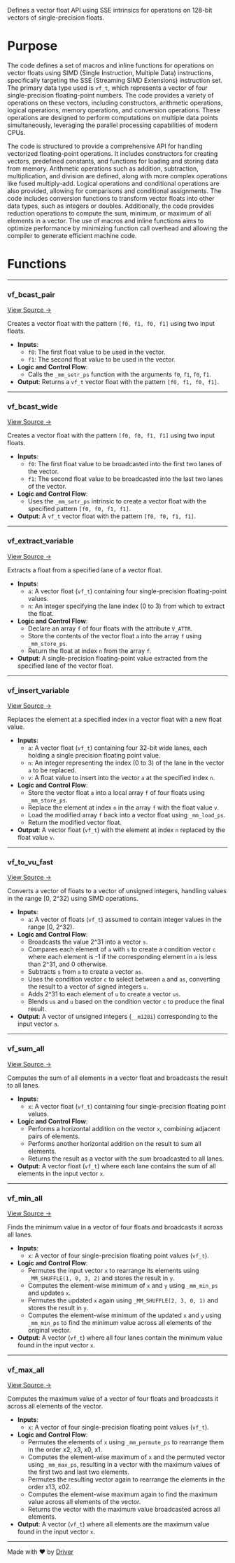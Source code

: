 <!--------------------------------------------------------------------------------->
<!-- IMPORTANT: This file is auto-generated by Driver (https://driver.ai). -------->
<!-- Manual edits may be overwritten on future commits. --------------------------->
<!--------------------------------------------------------------------------------->

Defines a vector float API using SSE intrinsics for operations on 128-bit vectors of single-precision floats.

# Purpose
The code defines a set of macros and inline functions for operations on vector floats using SIMD (Single Instruction, Multiple Data) instructions, specifically targeting the SSE (Streaming SIMD Extensions) instruction set. The primary data type used is `vf_t`, which represents a vector of four single-precision floating-point numbers. The code provides a variety of operations on these vectors, including constructors, arithmetic operations, logical operations, memory operations, and conversion operations. These operations are designed to perform computations on multiple data points simultaneously, leveraging the parallel processing capabilities of modern CPUs.

The code is structured to provide a comprehensive API for handling vectorized floating-point operations. It includes constructors for creating vectors, predefined constants, and functions for loading and storing data from memory. Arithmetic operations such as addition, subtraction, multiplication, and division are defined, along with more complex operations like fused multiply-add. Logical operations and conditional operations are also provided, allowing for comparisons and conditional assignments. The code includes conversion functions to transform vector floats into other data types, such as integers or doubles. Additionally, the code provides reduction operations to compute the sum, minimum, or maximum of all elements in a vector. The use of macros and inline functions aims to optimize performance by minimizing function call overhead and allowing the compiler to generate efficient machine code.
# Functions

---
### vf\_bcast\_pair<!-- {{#callable:vf_bcast_pair}} -->
[View Source →](<../../../../../src/util/simd/fd_sse_vf.h#L37>)

Creates a vector float with the pattern `[f0, f1, f0, f1]` using two input floats.
- **Inputs**:
    - `f0`: The first float value to be used in the vector.
    - `f1`: The second float value to be used in the vector.
- **Logic and Control Flow**:
    - Calls the `_mm_setr_ps` function with the arguments `f0`, `f1`, `f0`, `f1`.
- **Output**: Returns a `vf_t` vector float with the pattern `[f0, f1, f0, f1]`.


---
### vf\_bcast\_wide<!-- {{#callable:vf_bcast_wide}} -->
[View Source →](<../../../../../src/util/simd/fd_sse_vf.h#L42>)

Creates a vector float with the pattern `[f0, f0, f1, f1]` using two input floats.
- **Inputs**:
    - `f0`: The first float value to be broadcasted into the first two lanes of the vector.
    - `f1`: The second float value to be broadcasted into the last two lanes of the vector.
- **Logic and Control Flow**:
    - Uses the `_mm_setr_ps` intrinsic to create a vector float with the specified pattern `[f0, f0, f1, f1]`.
- **Output**: A `vf_t` vector float with the pattern `[f0, f0, f1, f1]`.


---
### vf\_extract\_variable<!-- {{#callable:vf_extract_variable}} -->
[View Source →](<../../../../../src/util/simd/fd_sse_vf.h#L98>)

Extracts a float from a specified lane of a vector float.
- **Inputs**:
    - ``a``: A vector float (`vf_t`) containing four single-precision floating-point values.
    - ``n``: An integer specifying the lane index (0 to 3) from which to extract the float.
- **Logic and Control Flow**:
    - Declare an array `f` of four floats with the attribute `V_ATTR`.
    - Store the contents of the vector float `a` into the array `f` using `_mm_store_ps`.
    - Return the float at index `n` from the array `f`.
- **Output**: A single-precision floating-point value extracted from the specified lane of the vector float.


---
### vf\_insert\_variable<!-- {{#callable:vf_insert_variable}} -->
[View Source →](<../../../../../src/util/simd/fd_sse_vf.h#L105>)

Replaces the element at a specified index in a vector float with a new float value.
- **Inputs**:
    - ``a``: A vector float (`vf_t`) containing four 32-bit wide lanes, each holding a single precision floating point value.
    - ``n``: An integer representing the index (0 to 3) of the lane in the vector `a` to be replaced.
    - ``v``: A float value to insert into the vector `a` at the specified index `n`.
- **Logic and Control Flow**:
    - Store the vector float `a` into a local array `f` of four floats using `_mm_store_ps`.
    - Replace the element at index `n` in the array `f` with the float value `v`.
    - Load the modified array `f` back into a vector float using `_mm_load_ps`.
    - Return the modified vector float.
- **Output**: A vector float (`vf_t`) with the element at index `n` replaced by the float value `v`.


---
### vf\_to\_vu\_fast<!-- {{#callable:vf_to_vu_fast}} -->
[View Source →](<../../../../../src/util/simd/fd_sse_vf.h#L278>)

Converts a vector of floats to a vector of unsigned integers, handling values in the range [0, 2^32) using SIMD operations.
- **Inputs**:
    - `a`: A vector of floats (`vf_t`) assumed to contain integer values in the range [0, 2^32).
- **Logic and Control Flow**:
    - Broadcasts the value 2^31 into a vector `s`.
    - Compares each element of `a` with `s` to create a condition vector `c` where each element is -1 if the corresponding element in `a` is less than 2^31, and 0 otherwise.
    - Subtracts `s` from `a` to create a vector `as`.
    - Uses the condition vector `c` to select between `a` and `as`, converting the result to a vector of signed integers `u`.
    - Adds 2^31 to each element of `u` to create a vector `us`.
    - Blends `us` and `u` based on the condition vector `c` to produce the final result.
- **Output**: A vector of unsigned integers (`__m128i`) corresponding to the input vector `a`.


---
### vf\_sum\_all<!-- {{#callable:vf_sum_all}} -->
[View Source →](<../../../../../src/util/simd/fd_sse_vf.h#L298>)

Computes the sum of all elements in a vector float and broadcasts the result to all lanes.
- **Inputs**:
    - `x`: A vector float (`vf_t`) containing four single-precision floating point values.
- **Logic and Control Flow**:
    - Performs a horizontal addition on the vector `x`, combining adjacent pairs of elements.
    - Performs another horizontal addition on the result to sum all elements.
    - Returns the result as a vector with the sum broadcasted to all lanes.
- **Output**: A vector float (`vf_t`) where each lane contains the sum of all elements in the input vector `x`.


---
### vf\_min\_all<!-- {{#callable:vf_min_all}} -->
[View Source →](<../../../../../src/util/simd/fd_sse_vf.h#L304>)

Finds the minimum value in a vector of four floats and broadcasts it across all lanes.
- **Inputs**:
    - `x`: A vector of four single-precision floating point values (`vf_t`).
- **Logic and Control Flow**:
    - Permutes the input vector `x` to rearrange its elements using `_MM_SHUFFLE(1, 0, 3, 2)` and stores the result in `y`.
    - Computes the element-wise minimum of `x` and `y` using `_mm_min_ps` and updates `x`.
    - Permutes the updated `x` again using `_MM_SHUFFLE(2, 3, 0, 1)` and stores the result in `y`.
    - Computes the element-wise minimum of the updated `x` and `y` using `_mm_min_ps` to find the minimum value across all elements of the original vector.
- **Output**: A vector (`vf_t`) where all four lanes contain the minimum value found in the input vector `x`.


---
### vf\_max\_all<!-- {{#callable:vf_max_all}} -->
[View Source →](<../../../../../src/util/simd/fd_sse_vf.h#L314>)

Computes the maximum value of a vector of four floats and broadcasts it across all elements of the vector.
- **Inputs**:
    - `x`: A vector of four single-precision floating point values (`vf_t`).
- **Logic and Control Flow**:
    - Permutes the elements of `x` using `_mm_permute_ps` to rearrange them in the order x2, x3, x0, x1.
    - Computes the element-wise maximum of `x` and the permuted vector using `_mm_max_ps`, resulting in a vector with the maximum values of the first two and last two elements.
    - Permutes the resulting vector again to rearrange the elements in the order x13, x02.
    - Computes the element-wise maximum again to find the maximum value across all elements of the vector.
    - Returns the vector with the maximum value broadcasted across all elements.
- **Output**: A vector (`vf_t`) where all elements are the maximum value found in the input vector `x`.



---
Made with ❤️ by [Driver](https://www.driver.ai/)